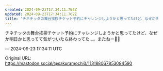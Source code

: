 ```yaml
---
created: 2024-09-23T17:34:11.762Z
updated: 2024-09-23T17:34:11.762Z
title: "チネチッタの舞台挨拶チケット予約にチャレンジしようかと思ってたけど、なぜか明日か[...]"
---
```


<p>チネチッタの舞台挨拶チケット予約にチャレンジしようかと思ってたけど、なぜか明日かと思ってて気がついたら終わってた…。またねー👋🥲</p>

&mdash; 2024-09-23 17:34:11 UTC

Original URL: https://mastodon.social/@sakuramochi0/113188067853084590
